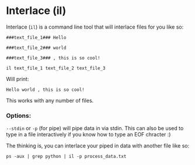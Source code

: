 # Interlace (il)

Interlace (`il`) is a command line tool that will interlace files for you like so:

`###text_file_1###
Hello`

`###text_file_2###
world`

`###text_file_3###
, this is so cool!`

`il text_file_1 text_file_2 text_file_3`

Will print:

`Hello
world
, this is so cool!`

This works with any number of files.

### Options:
`--stdin` or `-p` (for pipe) will pipe data in via stdin. This can also be used to type in a file interactively if you know how to type an EOF chracter :)

The thinking is, you can interlace your piped in data with another file like so:

`ps -aux | grep python | il -p process_data.txt`

